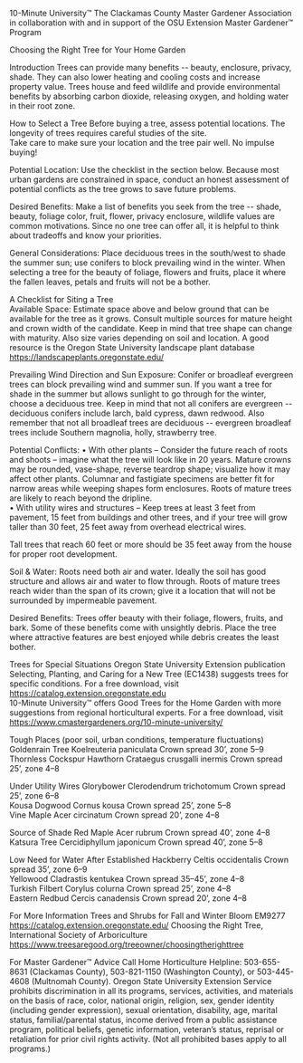 

 
 
10-Minute University™ 
The Clackamas County Master Gardener Association in collaboration with and in support of 
the OSU Extension Master Gardener™ Program   
 
Choosing the Right Tree for Your Home Garden 
 
Introduction 
Trees can provide many benefits -- beauty, enclosure, privacy, shade. They can also lower heating and 
cooling costs and increase property value. Trees house and feed wildlife and provide environmental 
benefits by absorbing carbon dioxide, releasing oxygen, and holding water in their root zone.  
 
How to Select a Tree 
Before buying a tree, assess potential locations. The longevity of trees requires careful studies of the site.  
Take care to make sure your location and the tree pair well. No impulse buying!  
 
Potential Location: Use the checklist in the section below. Because most urban gardens are constrained in 
space, conduct an honest assessment of potential conflicts as the tree grows to save future problems.  
 
Desired Benefits: Make a list of benefits you seek from the tree -- shade, beauty, foliage color, fruit, flower, 
privacy enclosure, wildlife values are common motivations. Since no one tree can offer all, it is helpful to 
think about tradeoffs and know your priorities.  
 
General Considerations: Place deciduous trees in the south/west to shade the summer sun; use conifers to 
block prevailing wind in the winter. When selecting a tree for the beauty of foliage, flowers and fruits, place 
it where the fallen leaves, petals and fruits will not be a bother.  
 
A Checklist for Siting a Tree  
Available Space: Estimate space above and below ground that can be available for the tree as it grows. 
Consult multiple sources for mature height and crown width of the candidate. Keep in mind that tree shape 
can change with maturity. Also size varies depending on soil and location. A good resource is the Oregon 
State University landscape plant database https://landscapeplants.oregonstate.edu/ 
 
Prevailing Wind Direction and Sun Exposure: Conifer or broadleaf evergreen trees can block prevailing wind 
and summer sun. If you want a tree for shade in the summer but allows sunlight to go through for the 
winter, choose a deciduous tree. Keep in mind that not all conifers are evergreen -- deciduous conifers 
include larch, bald cypress, dawn redwood. Also remember that not all broadleaf trees are deciduous -- 
evergreen broadleaf trees include Southern magnolia, holly, strawberry tree. 
 
Potential Conflicts: 
• With other plants – Consider the future reach of roots and shoots – imagine what the tree will look like 
in 20 years. Mature crowns may be rounded, vase-shape, reverse teardrop shape; visualize how it may 
affect other plants. Columnar and fastigiate specimens are better fit for narrow areas while weeping 
shapes form enclosures. Roots of mature trees are likely to reach beyond the dripline.  
• With utility wires and structures – Keep trees at least 3 feet from pavement, 15 feet from buildings and 
other trees, and if your tree will grow taller than 30 feet, 25 feet away from overhead electrical wires. 
 

 
 
Tall trees that reach 60 feet or more should be 35 feet away from the house for proper root 
development. 
 
Soil & Water: Roots need both air and water. Ideally the soil has good structure and allows air and water to 
flow through. Roots of mature trees reach wider than the span of its crown; give it a location that will not 
be surrounded by impermeable pavement.  
 
Desired Benefits: Trees offer beauty with their foliage, flowers, fruits, and bark. Some of these benefits 
come with unsightly debris. Place the tree where attractive features are best enjoyed while debris creates 
the least bother.  
 
Trees for Special Situations 
Oregon State University Extension publication Selecting, Planting, and Caring for a New Tree (EC1438) 
suggests trees for specific conditions. For a free download, visit https://catalog.extension.oregonstate.edu  
10-Minute University™ offers Good Trees for the Home Garden with more suggestions from regional 
horticultural experts. For a free download, visit https://www.cmastergardeners.org/10-minute-university/ 
 
Tough Places (poor soil, urban conditions, temperature fluctuations) 
Goldenrain Tree Koelreuteria paniculata Crown spread 30’, zone 5–9  
Thornless Cockspur Hawthorn Crataegus crusgalli inermis Crown spread 25’, zone 4–8  
 
Under Utility Wires 
Glorybower Clerodendrum trichotomum Crown spread 25’, zone 6–8  
Kousa Dogwood Cornus kousa Crown spread 25’, zone 5–8  
Vine Maple Acer circinatum Crown spread 20’, zone 4–8  
 
Source of Shade 
Red Maple Acer rubrum Crown spread 40’, zone 4–8  
Katsura Tree Cercidiphyllum japonicum Crown spread 40’, zone 5–8  
 
Low Need for Water After Established 
Hackberry Celtis occidentalis Crown spread 35’, zone 6–9  
Yellowood Cladrastis kentukea Crown spread 35–45’, zone 4–8  
Turkish Filbert Corylus colurna Crown spread 25’, zone 4–8  
Eastern Redbud Cercis canadensis Crown spread 20’, zone 4–8  
 
For More Information 
Trees and Shrubs for Fall and Winter Bloom EM9277 https://catalog.extension.oregonstate.edu/ 
Choosing the Right Tree, International Society of Arboriculture 
https://www.treesaregood.org/treeowner/choosingtherighttree 
 
For Master Gardener™ Advice 
Call Home Horticulture Helpline: 503-655-8631 (Clackamas County), 503-821-1150 (Washington County), or 
503-445-4608 (Multnomah County). 
Oregon State University Extension Service prohibits discrimination in all its programs, services, activities, and materials on the basis of race, 
color, national origin, religion, sex, gender identity (including gender expression), sexual orientation, disability, age, marital status, 
familial/parental status, income derived from a public assistance program, political beliefs, genetic information, veteran’s status, reprisal or 
retaliation for prior civil rights activity. (Not all prohibited bases apply to all programs.) 